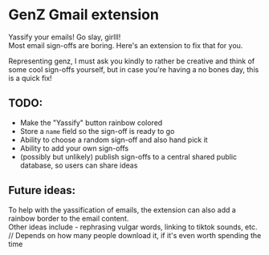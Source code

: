# GenZ Gmail extension

Yassify your emails! Go slay, girlll!  
Most email sign-offs are boring. Here's an extension to fix that for you.

Representing genz, I must ask you kindly to rather be creative and think of some cool sign-offs yourself, but in case you're having a no bones day, this is a quick fix!

## TODO:

- Make the "Yassify" button rainbow colored
- Store a `name` field so the sign-off is ready to go
- Ability to choose a random sign-off and also hand pick it
- Ability to add your own sign-offs
- (possibly but unlikely) publish sign-offs to a central shared public database, so users can share ideas

## Future ideas:

To help with the yassification of emails, the extension can also add a rainbow border to the email content.  
Other ideas include - rephrasing vulgar words, linking to tiktok sounds, etc.  
// Depends on how many people download it, if it's even worth spending the time
